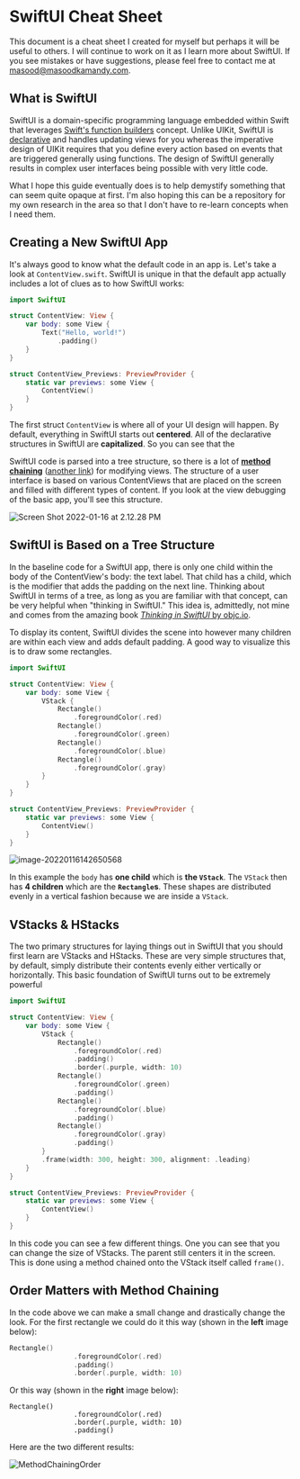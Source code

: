 # SwiftUI Cheat Sheet

This document is a cheat sheet I created for myself but perhaps it will be useful to others. I will continue to work on it as I learn more about SwiftUI. If you see mistakes or have suggestions, please feel free to contact me at masood@masoodkamandy.com.

## What is SwiftUI

SwiftUI is a domain-specific programming language embedded within Swift that leverages [Swift's function builders](https://www.vadimbulavin.com/swift-function-builders-swiftui-view-builder/) concept. Unlike UIKit, SwiftUI is [declarative](https://medium.com/@rmeji1/declarative-and-imperative-programming-using-swiftui-and-uikit-c91f1f104252) and handles updating views for you whereas the imperative design of UIKit requires that you define every action based on events that are triggered generally using functions. The design of SwiftUI generally results in complex user interfaces being possible with very little code.

What I hope this guide eventually does is to help demystify something that can seem quite opaque at first. I'm also hoping this can be a repository for my own research in the area so that I don't have to re-learn concepts when I need them.

## Creating a New SwiftUI App

It's always good to know what the default code in an app is. Let's take a look at `ContentView.swift`. SwiftUI is unique in that the default app actually includes a lot of clues as to how SwiftUI works:

```swift
import SwiftUI

struct ContentView: View {
    var body: some View {
        Text("Hello, world!")
            .padding()
    }
}

struct ContentView_Previews: PreviewProvider {
    static var previews: some View {
        ContentView()
    }
}
```

The first struct `ContentView` is where all of your UI design will happen. By default, everything in SwiftUI starts out **centered**. All of the declarative structures in SwiftUI are **capitalized**. So you can see that the 

SwiftUI code is parsed into a tree structure, so there is a lot of **[method chaining](https://en.wikipedia.org/wiki/Method_chaining)** ([another link](https://blog.avenuecode.com/how-well-do-you-know-swiftui)) for modifying views. The structure of a user interface is based on various ContentViews that are placed on the screen and filled with different types of content. If you look at the view debugging of the basic app, you'll see this structure.

![Screen Shot 2022-01-16 at 2.12.28 PM](images/ViewDebug.png)

## SwiftUI is Based on a Tree Structure

In the baseline code for a SwiftUI app, there is only one child within the body of the ContentView's body: the text label. That child has a child, which is the modifier that adds the padding on the next line. Thinking about SwiftUI in terms of a tree, as long as you are familiar with that concept, can be very helpful when "thinking in SwiftUI." This idea is, admittedly, not mine and comes from the amazing book [*Thinking in SwiftUI* by objc.io](https://www.objc.io/books/thinking-in-swiftui/).

To display its content, SwiftUI divides the scene into however many children are within each view and adds default padding. A good way to visualize this is to draw some rectangles.

```swift
import SwiftUI

struct ContentView: View {
    var body: some View {
        VStack {
            Rectangle()
                .foregroundColor(.red)
            Rectangle()
                .foregroundColor(.green)
            Rectangle()
                .foregroundColor(.blue)
            Rectangle()
                .foregroundColor(.gray)
        }
    }
}

struct ContentView_Previews: PreviewProvider {
    static var previews: some View {
        ContentView()
    }
}
```

![image-20220116142650568](images/RectangleExample.png)

In this example the `body` has **one child** which is **the `VStack`**. The `VStack` then has **4 children** which are the **`Rectangle`s**. These shapes are distributed evenly in a vertical fashion because we are inside a `VStack`.

## VStacks & HStacks

The two primary structures for laying things out in SwiftUI that you should first learn are VStacks and HStacks. These are very simple structures that, by default, simply distribute their contents evenly either vertically or horizontally. This basic foundation of SwiftUI turns out to be extremely powerful 

```swift
import SwiftUI

struct ContentView: View {
    var body: some View {
        VStack {
            Rectangle()
                .foregroundColor(.red)
                .padding()
                .border(.purple, width: 10)
            Rectangle()
                .foregroundColor(.green)
                .padding()
            Rectangle()
                .foregroundColor(.blue)
                .padding()
            Rectangle()
                .foregroundColor(.gray)
                .padding()
        }
        .frame(width: 300, height: 300, alignment: .leading)
    }
}

struct ContentView_Previews: PreviewProvider {
    static var previews: some View {
        ContentView()
    }
}
```

In this code you can see a few different things. One you can see that you can change the size of VStacks. The parent still centers it in the screen. This is done using a method chained onto the VStack itself called `frame()`.

## Order Matters with Method Chaining

In the code above we can make a small change and drastically change the look. For the first rectangle we could do it this way (shown in the **left** image below):

```swift
Rectangle()
                .foregroundColor(.red)
                .padding()
                .border(.purple, width: 10)
```

Or this way (shown in the **right** image below):

```
Rectangle()
                .foregroundColor(.red)
                .border(.purple, width: 10)
                .padding()
```

Here are the two different results:

![MethodChainingOrder](images/MethodChainingOrder.png)